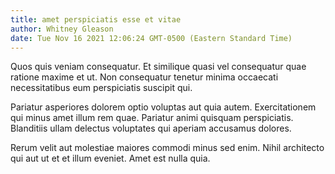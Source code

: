 ```yaml
---
title: amet perspiciatis esse et vitae
author: Whitney Gleason
date: Tue Nov 16 2021 12:06:24 GMT-0500 (Eastern Standard Time)
---
```

Quos quis veniam consequatur. Et similique quasi vel consequatur quae ratione maxime et ut. Non consequatur tenetur minima occaecati necessitatibus eum perspiciatis suscipit qui.

 Pariatur asperiores dolorem optio voluptas aut quia autem. Exercitationem qui minus amet illum rem quae. Pariatur animi quisquam perspiciatis. Blanditiis ullam delectus voluptates qui aperiam accusamus dolores.

 Rerum velit aut molestiae maiores commodi minus sed enim. Nihil architecto qui aut ut et et illum eveniet. Amet est nulla quia.